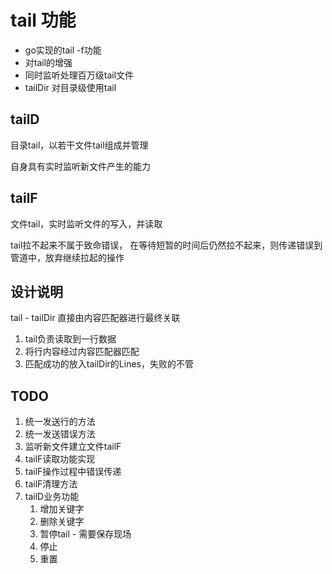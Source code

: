 # tail 功能

- go实现的tail -f功能
- 对tail的增强
- 同时监听处理百万级tail文件
- tailDir 对目录级使用tail


## tailD

目录tail，以若干文件tail组成并管理

自身具有实时监听新文件产生的能力

## tailF

文件tail，实时监听文件的写入，并读取


tail拉不起来不属于致命错误，
在等待短暂的时间后仍然拉不起来，则传递错误到管道中，放弃继续拉起的操作

## 设计说明
tail - tailDir 直接由内容匹配器进行最终关联
1. tail负责读取到一行数据
2. 将行内容经过内容匹配器匹配
3. 匹配成功的放入tailDir的Lines，失败的不管

## TODO
1. 统一发送行的方法
2. 统一发送错误方法
3. 监听新文件建立文件tailF
4. tailF读取功能实现
5. tailF操作过程中错误传递
6. tailF清理方法
7. tailD业务功能
   1. 增加关键字
   2. 删除关键字
   3. 暂停tail - 需要保存现场
   4. 停止
   5. 重置